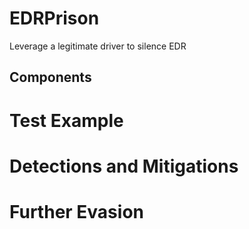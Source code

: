 # EDRPrison
Leverage a legitimate driver to silence EDR

## Components



# Test Example




# Detections and Mitigations




# Further Evasion


